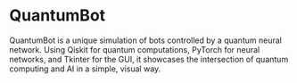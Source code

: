 # QuantumBot
QuantumBot is a unique simulation of bots controlled by a quantum neural network. Using Qiskit for quantum computations, PyTorch for neural networks, and Tkinter for the GUI, it showcases the intersection of quantum computing and AI in a simple, visual way.



